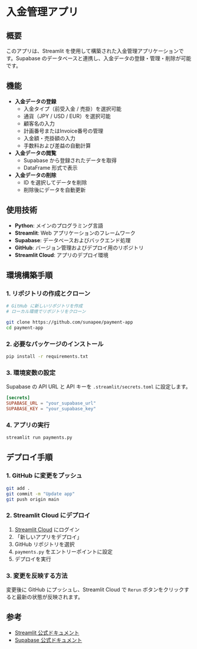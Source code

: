 # 入金管理アプリ

## 概要

このアプリは、Streamlit を使用して構築された入金管理アプリケーションです。Supabase のデータベースと連携し、入金データの登録・管理・削除が可能です。

## 機能

- **入金データの登録**
  - 入金タイプ（前受入金 / 売掛）を選択可能
  - 通貨（JPY / USD / EUR）を選択可能
  - 顧客名の入力
  - 計画番号またはInvoice番号の管理
  - 入金額・売掛額の入力
  - 手数料および差益の自動計算
- **入金データの閲覧**
  - Supabase から登録されたデータを取得
  - DataFrame 形式で表示
- **入金データの削除**
  - ID を選択してデータを削除
  - 削除後にデータを自動更新

## 使用技術

- **Python**: メインのプログラミング言語
- **Streamlit**: Web アプリケーションのフレームワーク
- **Supabase**: データベースおよびバックエンド処理
- **GitHub**: バージョン管理およびデプロイ用のリポジトリ
- **Streamlit Cloud**: アプリのデプロイ環境

## 環境構築手順

### 1. リポジトリの作成とクローン

```sh
# GitHub に新しいリポジトリを作成
# ローカル環境でリポジトリをクローン

git clone https://github.com/sunapee/payment-app
cd payment-app
```

### 2. 必要なパッケージのインストール

```sh
pip install -r requirements.txt
```

### 3. 環境変数の設定

Supabase の API URL と API キーを `.streamlit/secrets.toml` に設定します。

```toml
[secrets]
SUPABASE_URL = "your_supabase_url"
SUPABASE_KEY = "your_supabase_key"
```

### 4. アプリの実行

```sh
streamlit run payments.py
```

## デプロイ手順

### 1. GitHub に変更をプッシュ

```sh
git add .
git commit -m "Update app"
git push origin main
```

### 2. Streamlit Cloud にデプロイ

1. [Streamlit Cloud](https://share.streamlit.io/) にログイン
2. 「新しいアプリをデプロイ」
3. GitHub リポジトリを選択
4. `payments.py` をエントリーポイントに設定
5. デプロイを実行

### 3. 変更を反映する方法

変更後に GitHub にプッシュし、Streamlit Cloud で `Rerun` ボタンをクリックすると最新の状態が反映されます。

## 参考

- [Streamlit 公式ドキュメント](https://docs.streamlit.io/)
- [Supabase 公式ドキュメント](https://supabase.com/docs/)

